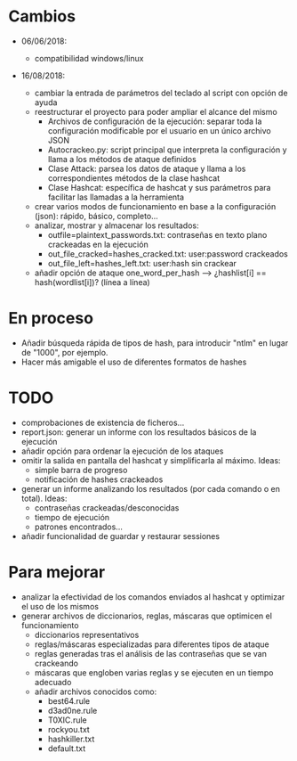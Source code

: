# Cambios
* 06/06/2018:
	* compatibilidad windows/linux

* 16/08/2018:
	* cambiar la entrada de parámetros del teclado al script con opción de ayuda
	* reestructurar el proyecto para poder ampliar el alcance del mismo
		* Archivos de configuración de la ejecución: separar toda la configuración modificable por el usuario en un único archivo JSON
		* Autocrackeo.py: script principal que interpreta la configuración y llama a los métodos de ataque definidos
		* Clase Attack: parsea los datos de ataque y llama a los correspondientes métodos de la clase hashcat
		* Clase Hashcat: específica de hashcat y sus parámetros para facilitar las llamadas a la herramienta
	* crear varios modos de funcionamiento en base a la configuración (json): rápido, básico, completo...
	* analizar, mostrar y almacenar los resultados:
		* outfile=plaintext_passwords.txt: contraseñas en texto plano crackeadas en la ejecución
		* out_file_cracked=hashes_cracked.txt: user:password crackeados
		* out_file_left=hashes_left.txt: user:hash sin crackear
	* añadir opción de ataque one_word_per_hash --> ¿hashlist[i] == hash(wordlist[i])? (línea a línea)

# En proceso
* Añadir búsqueda rápida de tipos de hash, para introducir "ntlm" en lugar de "1000", por ejemplo.
* Hacer más amigable el uso de diferentes formatos de hashes

# TODO
* comprobaciones de existencia de ficheros...
* report.json: generar un informe con los resultados básicos de la ejecución
* añadir opción para ordenar la ejecución de los ataques
* omitir la salida en pantalla del hashcat y simplificarla al máximo. Ideas:
	* simple barra de progreso
	* notificación de hashes crackeados
* generar un informe analizando los resultados (por cada comando o en total). Ideas:
	* contraseñas crackeadas/desconocidas
	* tiempo de ejecución
	* patrones encontrados...
* añadir funcionalidad de guardar y restaurar sessiones

# Para mejorar
* analizar la efectividad de los comandos enviados al hashcat y optimizar el uso de los mismos
* generar archivos de diccionarios, reglas, máscaras que optimicen el funcionamiento
	* diccionarios representativos
	* reglas/máscaras especializadas para diferentes tipos de ataque
	* reglas generadas tras el análisis de las contraseñas que se van crackeando
	* máscaras que engloben varias reglas y se ejecuten en un tiempo adecuado
	* añadir archivos conocidos como:
		* best64.rule
		* d3ad0ne.rule
		* T0XIC.rule
		* rockyou.txt
		* hashkiller.txt
		* default.txt